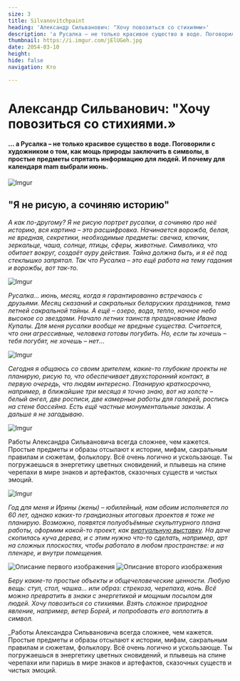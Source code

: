 ```yaml
---
size: 3
title: Silvanovitchpaint
heading: 'Александр Сильванович: "Хочу повозиться со стихиями»'
description: 'а Русалка – не только красивое существо в воде. Поговорили с художником о том, как мощь природы заключить в символы, в простые предметы спрятать информацию для людей. И почему для календаря  mam выбрали июнь.'
thumbnail: https://i.imgur.com/jElUGeh.jpg
date: 2054-03-10
height: 
hide: false
navigation: Кто

---
```

# Александр Сильванович: "Хочу повозиться со стихиями.»

#### ... а Русалка – не только красивое существо в воде. Поговорили с художником о том, как мощь природы заключить в символы, в простые предметы спрятать информацию для людей. И почему для календаря  mam выбрали июнь.

![Imgur](https://i.imgur.com/Jf2BCzI.jpg)

## "Я не рисую, а сочиняю историю"

_А как по-другому? Я не рисую портрет русалки, а сочиняю про неё историю, вся картина – это расшифровка. Начинается ворожба, белая, не вредная, секретики, необходимые предметы: свечка, ключик, зеркальце, чаша, солнце, птицы, сферы, животные. Символика, что обитает вокруг, создаёт ауру действия.
Тайна должна быть, и я её под стеклышко запрятал. Так что Русалка – это ещё работа на тему гадания и ворожбы, вот так-то._ 

![Imgur](https://i.imgur.com/jElUGeh.jpg)

_Русалка… июнь, месяц, когда я гарантированно встречаюсь с друзьями. Месяц сказаний и сакральных беларуских праздников, тема летней сакральной тайны. А ещё – озеро, вода, тепло, ночное небо высокое со звездами. Начало летних таинств празднование Ивана Купалы. Для меня русалки вообще не вредные существа. Считается, что они агрессивные, человека готовы погубить. 
Но, если ты хочешь – тебя погубят, не хочешь – нет_…

![Imgur](https://i.imgur.com/1thG82K.jpg)

_Сегодня я общаюсь со своим зрителем, какие-то глубокие проекты не планирую, рисую то, что обеспечивает двухсторонний контакт, в первую очередь, что людям интересно. Планирую краткосрочно, например, в ближайшие три месяца я точно знаю, вот на холсте – белый ангел, две росписи, две камерные работы для галерей, роспись на стене бассейна. Есть ещё частные монументальные заказы. А дальше я не загадываю_.

![Imgur](https://i.imgur.com/qypQqDS.jpg)

Работы Александра Сильвановича всегда сложнее, чем кажется. Простые предметы и образы отсылают к истории, мифам, сакральным правилам и сюжетам, фольклору. Всё очень логично и ускользающе. Ты погружаешься в энергетику цветных сновидений, и плывешь на спине черепахи в мире знаков и артефактов, сказочных существ и чистых эмоций.

![Imgur](https://i.imgur.com/zD9lbTb.jpg)

_Год для меня и Ирины (жены) – юбилейный, нам обоим исполняется по 60 лет, однако каких-то грандиозных итоговых проектов я тоже не планирую. Возможно, появятся полуобъёмные скульптурного плана работы, оформим какой-то проект, как [виртуальную выставку](https://www.mamgrodno.com/panorama/silvanovich2.html). На даче скопилась куча дерева, и с этим нужно что-то сделать, например, арт на сложных плоскостях, чтобы работало в любом пространстве: и на пленэре, и внутри помещения._

<div class="gallery2">
<img src="https://i.imgur.com/duTCLDb.jpeg" alt="Описание первого изображения"> 
<img src="https://i.imgur.com/l3iHhPU.jpeg" alt="Описание второго изображения"> 
</div>

_Беру какие-то простые объекты и общечеловеческие ценности. Любую вещь: стул, стол, чашка... или образ: стрекоза, черепаха, конь. Всё можно превратить в знаки с энергетикой и мощным посылом для людей. Хочу повозиться со стихиями. Взять сложное природное явление, например, ветер Борей, и попробовать его воплотить в символ._





_Работы Александра Сильвановича всегда сложнее, чем кажется. Простые предметы и образы отсылают к истории, мифам, сакральным правилам и сюжетам, фольклору. Всё очень логично и ускользающе. Ты погружаешься в энергетику цветных сновидений, и плывешь на спине черепахи или паришь в мире знаков и артефактов, сказочных существ и чистых эмоций.














